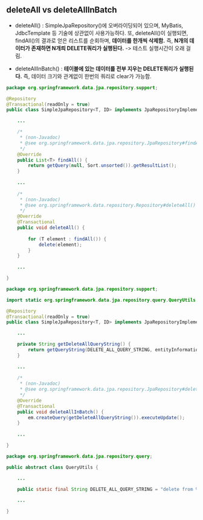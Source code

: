 ## deleteAll vs deleteAllInBatch
- deleteAll() : SimpleJpaRepository()에 오버라이딩되어 있으며, 
MyBatis, JdbcTemplate 등 기술에 상관없이 사용가능하다.
또, deleteAll()이 실행되면, findAll()의 결과로 얻은 리스트를 순회하며, **데이터를 한개씩 삭제함.**
즉, **N개의 데이터가 존재하면 N개릐 DELETE쿼리가 실행된다.** -> 테스트 실행시간이 오래 걸림.

- deleteAllInBatch() : **테이블에 있는 데이터를 전부 지우는 DELETE쿼리가 실행된다.** 
즉, 데이터 크기와 관계없이 한번의 쿼리로 clear가 가능함.

```java
package org.springframework.data.jpa.repository.support;

@Repository
@Transactional(readOnly = true)
public class SimpleJpaRepository<T, ID> implements JpaRepositoryImplementation<T, ID> {

    ...

    /*
     * (non-Javadoc)
     * @see org.springframework.data.jpa.repository.JpaRepository#findAll()
     */
    @Override
    public List<T> findAll() {
        return getQuery(null, Sort.unsorted()).getResultList();
    }
	
    ...
	
    /*
     * (non-Javadoc)
     * @see org.springframework.data.repository.Repository#deleteAll()
     */
    @Override
    @Transactional
    public void deleteAll() {
    
        for (T element : findAll()) {
            delete(element);
        }
    }
	
    ...

}
```

```java
package org.springframework.data.jpa.repository.support;

import static org.springframework.data.jpa.repository.query.QueryUtils.*;

@Repository
@Transactional(readOnly = true)
public class SimpleJpaRepository<T, ID> implements JpaRepositoryImplementation<T, ID> {

    ...

    private String getDeleteAllQueryString() {
        return getQueryString(DELETE_ALL_QUERY_STRING, entityInformation.getEntityName());
    }
    
    ...
	
    /*
     * (non-Javadoc)
     * @see org.springframework.data.jpa.repository.JpaRepository#deleteAllInBatch()
     */
    @Override
    @Transactional
    public void deleteAllInBatch() {
        em.createQuery(getDeleteAllQueryString()).executeUpdate();
    }
	
    ...

}
```

```java
package org.springframework.data.jpa.repository.query;

public abstract class QueryUtils {

    ...

    public static final String DELETE_ALL_QUERY_STRING = "delete from %s x";
    
    ...

}
```